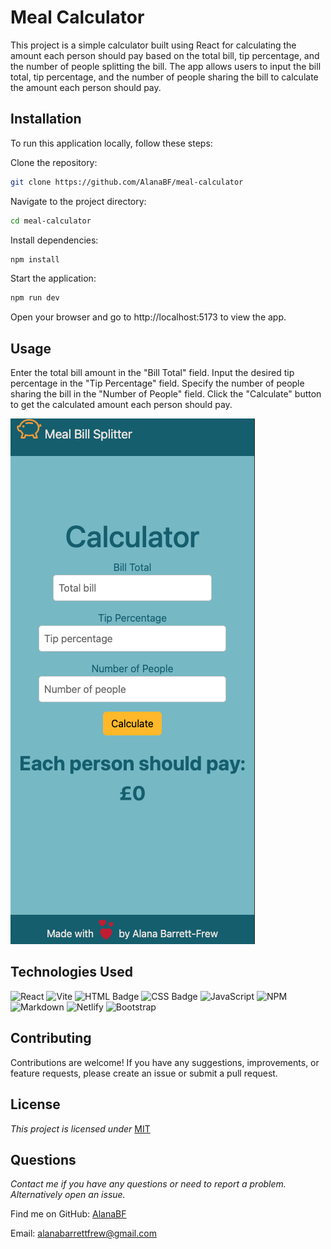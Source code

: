 # Meal Calculator

This project is a simple calculator built using React for calculating the amount each person should pay based on the total bill, tip percentage, and the number of people splitting the bill. The app allows users to input the bill total, tip percentage, and the number of people sharing the bill to calculate the amount each person should pay.

## Installation

To run this application locally, follow these steps:

Clone the repository:

```bash
git clone https://github.com/AlanaBF/meal-calculator
```

Navigate to the project directory:

```bash
cd meal-calculator
```

Install dependencies:

```bash
npm install
```

Start the application:

```bash
npm run dev
```

Open your browser and go to http://localhost:5173 to view the app.

## Usage

Enter the total bill amount in the "Bill Total" field.
Input the desired tip percentage in the "Tip Percentage" field.
Specify the number of people sharing the bill in the "Number of People" field.
Click the "Calculate" button to get the calculated amount each person should pay.

![Screenshot of my app](/src/assets/meal-bill-splitter-screenshot.png)

## Technologies Used

![React](https://img.shields.io/badge/react-%2320232a.svg?style=for-the-badge&logo=react&logoColor=%2361DAFB)
![Vite](https://img.shields.io/badge/vite-%23646CFF.svg?style=for-the-badge&logo=vite&logoColor=white)
![HTML Badge](https://img.shields.io/badge/HTML5-E34F26?style=for-the-badge&logo=html5&logoColor=white)
![CSS Badge](https://img.shields.io/badge/CSS3-1572B6?style=for-the-badge&logo=css3&logoColor=white)
![JavaScript](https://img.shields.io/badge/javascript-%23323330.svg?style=for-the-badge&logo=javascript&logoColor=%23F7DF1E)
![NPM](https://img.shields.io/badge/NPM-%23CB3837.svg?style=for-the-badge&logo=npm&logoColor=white)
![Markdown](https://img.shields.io/badge/markdown-%23000000.svg?style=for-the-badge&logo=markdown&logoColor=white)
![Netlify](https://img.shields.io/badge/netlify-%23000000.svg?style=for-the-badge&logo=netlify&logoColor=#00C7B7)
![Bootstrap](https://img.shields.io/badge/bootstrap-%23563D7C.svg?style=for-the-badge&logo=bootstrap&logoColor=white)

## Contributing

Contributions are welcome! If you have any suggestions, improvements, or feature requests, please create an issue or submit a pull request.

## License

*This project is licensed under* [MIT](https://choosealicense.com/licenses/mit/)

## Questions

*Contact me if you have any questions or need to report a problem. Alternatively open an issue.*

Find me on GitHub: [AlanaBF](https://github.com/AlanaBF)

Email: [alanabarrettfrew@gmail.com](mailto:alanabarrettfrew@gmail.com)